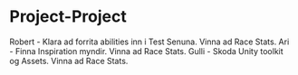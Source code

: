 # Project-Project

Robert - Klara ad forrita abilities inn i Test Senuna. Vinna ad Race Stats.
Ari - Finna Inspiration myndir. Vinna ad Race Stats.
Gulli - Skoda Unity toolkit og Assets. Vinna ad Race Stats.
